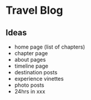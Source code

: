 # Travel Blog

## Ideas

  - home page (list of chapters)
  - chapter page
  - about pages
  - timeline page
  - destination posts
  - experience vinettes
  - photo posts
  - 24hrs in xxx

